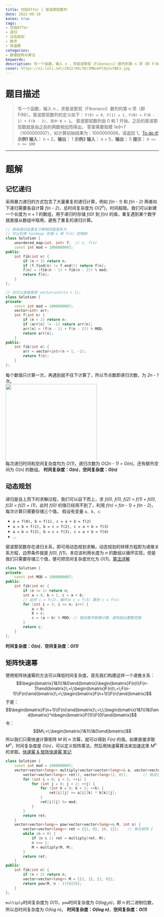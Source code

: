 ```yaml
---
title: 剑指Offer | 斐波那契数列
date: 2022-09-10
katex: true
tags:
- 剑指Offer
- 递归
- 动态规划
- 数学
- 快速幂
categories:
- 数据结构与算法
keywords:
description: 写一个函数，输入 n ，求斐波那契（Fibonacci）数列的第 n 项（即 F(N)）。
cover: https://s2.loli.net/2022/09/30/2MWzeFC9y5sYBE3.jpg
---
```

# 题目描述
> 写一个函数，输入 n ，求斐波那契（Fibonacci）数列的第 n 项（即 F(N)）。斐波那契数列的定义如下：
> `F(0) = 0, F(1) = 1, F(N) = F(N - 1) + F(N - 2), 其中 N > 1`。
> 斐波那契数列由 0 和 1 开始，之后的斐波那契数就是由之前的两数相加而得出。
> 答案需要取模 1e9+7（1000000007），如计算初始结果为：1000000008，请返回 1。[To do it!](https://leetcode.cn/problems/fei-bo-na-qi-shu-lie-lcof/)
> **示例1 输入：** n = 2，**输出：** 1
> **示例2 输入：** n = 5，**输出：** 5
> **提示：** `0 <= n <= 100`

---

# 题解
## 记忆递归
采用暴力递归的方式包含了大量重复的递归计算，例如 *f(n - 1)* 和 *f(n - 2)* 两者向下递归需要各自计算 *f(n - 2)*，总时间复杂度为 *O($2^n$)*，时间超限。我们可以新建一个长度为 *n + 1* 的数组，用于递归时存储 *f(0)* 到 *f(n)* 的值，重复遇到某个数字就直接从数组中取用，避免了重复的递归计算。
```C++
// 单纯递归会重复计算相同值很多次
// 可以利用 hashmap 存储 n 和 f(n) 的映射
class Solution {
    unordered_map<int, int> f;  // n, f(n)
    const int mod = 1000000007;
public:
    int fib(int n) {
        if (n < 2) return n;
        if (f.find(n) != f.end()) return f[n];
        f[n] = (fib(n - 1) + fib(n - 2)) % mod;
        return f[n];
    }
};

// 也可以直接使用 vector<int>(n + 1);
class Solution {
private:
    const int mod = 1000000007;
    vector<int> arr;
    int f(int n) {
        if (n < 2) return n;
        if (arr[n] != -1) return arr[n];
        arr[n] = (f(n - 1) + f(n - 2)) % MOD;
        return arr[n];
    }
public:
    int fib(int n) {
        arr = vector<int>(n + 1, -1);
        return f(n);
    }
};
```
每个数值只计算一次，再遇到就不往下计算了，所以节点数即递归次数，为 *2n - 1* 次。
<img src='https://s2.loli.net/2022/09/30/8Xy3OsICDKziBdQ.png' style='margin-right: 400px; margin-bottom: -20px; width: 300px; height: 270px'/>
每次递归时间和空间复杂度均为 *O(1)*，递归次数为 *O(2n - 1) = O(n)*。还有额外空间为 *O(n)* 的数组。
**时间复杂度：_O(n)_**，**空间复杂度：_O(n)_**

## 动态规划
递归是自上而下的求解过程，我们可以自下而上，求 *f(0), f(1), f(2) = f(1) + f(0), f(3) = f(2) + (1)*，此时 *f(0)* 的值已经用不到了，利用 *f(n) = f(n - 1) + f(n - 2)*，每次计算只需要存储三个值。
假设有变量 `a, b, c`: 
- `a = f(0), b = f(1), c = a + b = f(2)`
- `a = b = f(1), b = c = f(2), c = a + b = f(3)`
- `a = b = f(2), b = c = f(3), c = a + b = f(4)`
- ...  

斐波那契数存在递归关系，即可用动态规划求解。动态规划的转移方程即为递推关系方程，边界条件就是 *f(0), f(1)*。本应该利用长度为 *n* 的数组以循环实现，但是我们只需要存储三个值，便可把空间复杂度优化为 *O(1)*。[算法详解](https://leetcode.cn/problems/fei-bo-na-qi-shu-lie-lcof/solution/fei-bo-na-qi-shu-lie-by-leetcode-solutio-hbss/)
```C++
class Solution {
private:
    const int MOD = 1000000007;
public:
    int fib(int n) {
        if (n <= 1) return n;
        int a = 0, b = 1, c = a + b;
        // 此时 c = f(2)，循环从 c = f(3) 算到 c = f(n)
        for (int i = 3; i <= n; i++) {
            a = b;
            b = c;
            c = (a + b) % MOD; // 题目要求取模计算，避免超出整数范围
        }
        return c;
    }
};
```
**时间复杂度：_O(n)_**，**空间复杂度：_O(1)_**

## 矩阵快速幂
使用矩阵快速幂的方法可以降低时间复杂度。首先我们构建这样一个递推关系：
$$\begin{bmatrix}1&1\\1&0\end{bmatrix}\begin{bmatrix}F(n)\\F(n-1)\end{bmatrix}\;=\;\begin{bmatrix}F(n)\;+\;F(n-1)\\F(n)\end{bmatrix}\;=\;\begin{bmatrix}F(n+1)\\F(n)\end{bmatrix}$$
于是：
$$\begin{bmatrix}F(n+1)\\F(n)\end{bmatrix}\;=\;\;\begin{bmatrix}1&1\\1&0\end{bmatrix}^n\begin{bmatrix}F(1)\\F(0)\end{bmatrix}$$
令：
$$M\;=\;\begin{bmatrix}1&1\\1&0\end{bmatrix}$$
所以我们只需快速计算矩阵 *M* 的 *n* 次幂，就可以得到 *F(n)* 的值。如果直接求取 $M^n$，时间复杂度是 *O(n)*，可以定义矩阵乘法，然后用快速幂算法来加速这里 $M^n$ 的求取。[快速幂 & 矩阵快速幂 笔记](https://leetcode.cn/problems/fei-bo-na-qi-shu-lie-lcof/solution/kuai-su-mi-ju-zhen-kuai-su-mi-bi-ji-by-e-fvt9/)
```C++
class Solution {
    const int mod = 1000000007;
    vector<vector<long>> multiply(vector<vector<long>>& a, vector<vector<long>>& b) {
        vector<vector<long>> ret(2, vector<long>(2, 0));       // 假设已知均为 2*2 矩阵
        for (int i = 0; i < 2; ++i) {
            for (int j = 0; j < 2; ++j) {
                for (int k = 0; k < 2; ++k) {
                    ret[i][j] += a[i][k] * b[k][j];
                }
                ret[i][j] %= mod;
            }
        }
        return ret;
    }
    vector<vector<long>> pow(vector<vector<long>>& M, int n) {
        vector<vector<long>> ret = {{1, 0}, {0, 1}};    // 单位矩阵 I
        while (n > 0) {
            if (n & 1) ret = multiply(ret, M);
            n >>= 1;
            M = multiply(M, M);
        }
        return ret;
    }
public:
    int fib(int n) {
        if (n < 2) return n;
        vector<vector<long>> M = {{1, 1}, {1, 0}};
        return pow(M, n - 1)[0][0];
    }
};
```
`multiply`时间复杂度为 *O(1)*，`pow`时间复杂度为 *O($\log_2n$)*，即 n 的二进制位数，所以总时间复杂度为 *O(log n)*。
**时间复杂度：_O(log n)_**，**空间复杂度：_O(1)_**